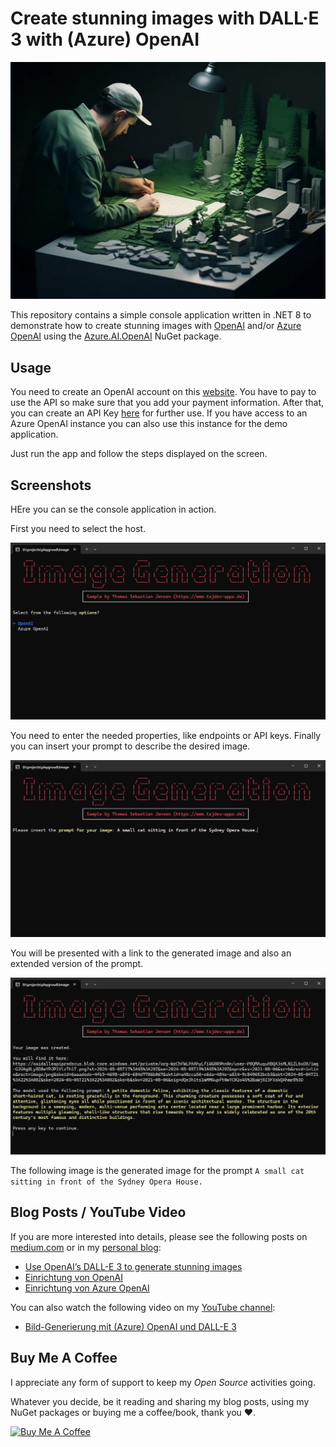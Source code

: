 # Create stunning images with DALL·E 3 with (Azure) OpenAI

![Header](./docs/header.webp)

This repository contains a simple console application written in .NET 8 to demonstrate how to create stunning images with [OpenAI](https://openai.com) and/or [Azure OpenAI](https://azure.microsoft.com/en-us/products/ai-services/openai-service) using the [Azure.AI.OpenAI](https://www.nuget.org/packages/Azure.AI.OpenAI/) NuGet package.


## Usage

You need to create an OpenAI account on this [website](https://platform.openai.com/docs/overview). You have to pay to use the API so make sure that you add your payment information. After that, you can create an API Key [here](https://platform.openai.com/api-keys) for further use. If you have access to an Azure OpenAI instance you can also use this instance for the demo application.

Just run the app and follow the steps displayed on the screen.


## Screenshots

HEre you can se the console application in action.

First you need to select the host.

![App](./docs/sample-01.png)

You need to enter the needed properties, like endpoints or API keys. Finally you can insert your prompt to describe the desired image.

![App](./docs/sample-02.png)

You will be presented with a link to the generated image and also an extended version of the prompt.

![App](./docs/sample-03.png)

The following image is the generated image for the prompt `A small cat sitting in front of the Sydney Opera House.`


## Blog Posts / YouTube Video

If you are more interested into details, please see the following posts on [medium.com](https://www.medium.com) or in my [personal blog](https://www.tsjdev-apps.de):

- [Use OpenAI’s DALL-E 3 to generate stunning images](https://medium.com/medialesson/use-openais-dall-e-3-to-generate-stunning-images-ef1a301bc046)
- [Einrichtung von OpenAI](https://www.tsjdev-apps.de/einrichtung-von-openai/)
- [Einrichtung von Azure OpenAI](https://www.tsjdev-apps.de/einrichtung-von-azure-openai/)

You can also watch the following video on my [YouTube channel](https://www.youtube.com/@tsjdevapps):
- [Bild-Generierung mit (Azure) OpenAI und DALL-E 3](https://www.youtube.com/watch?v=G6cyQuQMo6Q)


## Buy Me A Coffee

I appreciate any form of support to keep my _Open Source_ activities going.

Whatever you decide, be it reading and sharing my blog posts, using my NuGet packages or buying me a coffee/book, thank you ❤️.

<a href="https://www.buymeacoffee.com/tsjdevapps" target="_blank"><img src="https://cdn.buymeacoffee.com/buttons/default-yellow.png" alt="Buy Me A Coffee" height="41" width="174"></a>